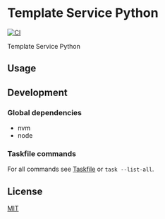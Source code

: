 # Template Service Python

[![CI](https://github.com/ovsds/template-service-python/workflows/Check%20PR/badge.svg)](https://github.com/ovsds/template-service-python/actions?query=workflow%3A%22%22Check+PR%22%22)

Template Service Python

## Usage

## Development

### Global dependencies

- nvm
- node

### Taskfile commands

For all commands see [Taskfile](Taskfile.yaml) or `task --list-all`.

## License

[MIT](LICENSE)
